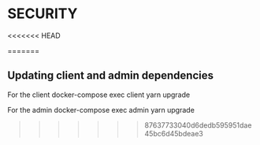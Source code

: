 # SECURITY

<<<<<<< HEAD

=======
## Updating client and admin dependencies
For the client
docker-compose exec client yarn upgrade

For the admin
docker-compose exec admin yarn upgrade
>>>>>>> 87637733040d6dedb595951dae45bc6d45bdeae3

